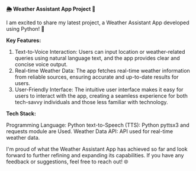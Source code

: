**🌦️ Weather Assistant App Project 🌈**

I am excited to share my latest project, a Weather Assistant App developed using Python! 🚀

**Key Features:**

1) Text-to-Voice Interaction: Users can input location or weather-related queries using natural language text, and the app provides clear and concise voice output.
2) Real-time Weather Data: The app fetches real-time weather information from reliable sources, ensuring accurate and up-to-date results for users.
3) User-Friendly Interface: The intuitive user interface makes it easy for users to interact with the app, creating a seamless experience for both tech-savvy individuals and those less familiar with technology.

**Tech Stack:**

Programming Language: Python
text-to-Speech (TTS): Python pyttsx3 and requests module are Used.
Weather Data API: API used for real-time weather data.

I'm proud of what the Weather Assistant App has achieved so far and look forward to further refining and expanding its capabilities. If you have any feedback or suggestions, feel free to reach out! 🌐
